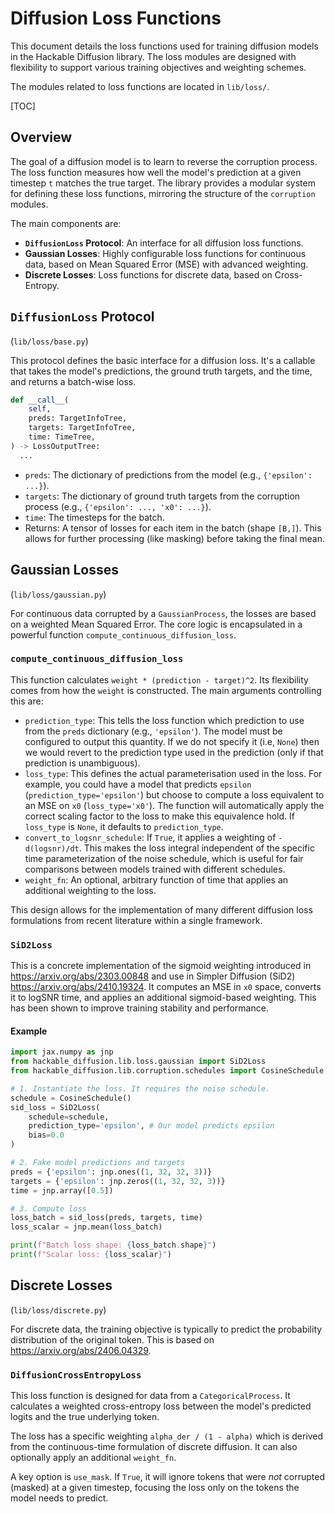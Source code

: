 # Diffusion Loss Functions

This document details the loss functions used for training diffusion models in
the Hackable Diffusion library. The loss modules are designed with flexibility
to support various training objectives and weighting schemes.

The modules related to loss functions are located in `lib/loss/`.

[TOC]

## Overview

The goal of a diffusion model is to learn to reverse the corruption process. The
loss function measures how well the model's prediction at a given timestep `t`
matches the true target. The library provides a modular system for defining
these loss functions, mirroring the structure of the `corruption` modules.

The main components are:

  * **`DiffusionLoss` Protocol**: An interface for all diffusion loss functions.
  * **Gaussian Losses**: Highly configurable loss functions for continuous data,
    based on Mean Squared Error (MSE) with advanced weighting.
  * **Discrete Losses**: Loss functions for discrete data, based on
    Cross-Entropy.

## `DiffusionLoss` Protocol

(`lib/loss/base.py`)

This protocol defines the basic interface for a diffusion loss. It's a callable
that takes the model's predictions, the ground truth targets, and the time, and
returns a batch-wise loss.

```python
def __call__(
    self,
    preds: TargetInfoTree,
    targets: TargetInfoTree,
    time: TimeTree,
) -> LossOutputTree:
  ...
```

  * `preds`: The dictionary of predictions from the model (e.g., `{'epsilon':
    ...}`).
  * `targets`: The dictionary of ground truth targets from the corruption
    process (e.g., `{'epsilon': ..., 'x0': ...}`).
  * `time`: The timesteps for the batch.
  * Returns: A tensor of losses for each item in the batch (shape `[B,]`). This
    allows for further processing (like masking) before taking the final mean.

## Gaussian Losses

(`lib/loss/gaussian.py`)

For continuous data corrupted by a `GaussianProcess`, the losses are based on a
weighted Mean Squared Error. The core logic is encapsulated in a powerful
function `compute_continuous_diffusion_loss`.

### `compute_continuous_diffusion_loss`

This function calculates `weight * (prediction - target)^2`. Its flexibility
comes from how the `weight` is constructed. The main arguments controlling this
are:

  * `prediction_type`: This tells the loss function which prediction to use from
    the `preds` dictionary (e.g., `'epsilon'`). The model must be configured to
    output this quantity. If we do not specify it (i.e, `None`) then we would
    revert to the prediction type used in the prediction (only if that
    prediction is unambiguous).
  * `loss_type`: This defines the actual parameterisation used in the loss. For
    example, you could have a model that predicts `epsilon`
    (`prediction_type='epsilon'`) but choose to compute a loss equivalent to an
    MSE on `x0` (`loss_type='x0'`). The function will automatically apply the
    correct scaling factor to the loss to make this equivalence hold. If
    `loss_type` is `None`, it defaults to `prediction_type`.
  * `convert_to_logsnr_schedule`: If `True`, it applies a weighting of
    `-d(logsnr)/dt`. This makes the loss integral independent of the specific
    time parameterization of the noise schedule, which is useful for fair
    comparisons between models trained with different schedules.
  * `weight_fn`: An optional, arbitrary function of time that applies an
    additional weighting to the loss.

This design allows for the implementation of many different diffusion loss
formulations from recent literature within a single framework.

### `SiD2Loss`

This is a concrete implementation of the sigmoid weighting introduced in
<https://arxiv.org/abs/2303.00848> and use in Simpler Diffusion (SiD2)
<https://arxiv.org/abs/2410.19324>. It computes an MSE in `x0` space, converts
it to logSNR time, and applies an additional sigmoid-based weighting. This has
been shown to improve training stability and performance.

#### Example

```python
import jax.numpy as jnp
from hackable_diffusion.lib.loss.gaussian import SiD2Loss
from hackable_diffusion.lib.corruption.schedules import CosineSchedule

# 1. Instantiate the loss. It requires the noise schedule.
schedule = CosineSchedule()
sid_loss = SiD2Loss(
    schedule=schedule,
    prediction_type='epsilon', # Our model predicts epsilon
    bias=0.0
)

# 2. Fake model predictions and targets
preds = {'epsilon': jnp.ones((1, 32, 32, 3))}
targets = {'epsilon': jnp.zeros((1, 32, 32, 3))}
time = jnp.array([0.5])

# 3. Compute loss
loss_batch = sid_loss(preds, targets, time)
loss_scalar = jnp.mean(loss_batch)

print(f"Batch loss shape: {loss_batch.shape}")
print(f"Scalar loss: {loss_scalar}")
```

## Discrete Losses

(`lib/loss/discrete.py`)

For discrete data, the training objective is typically to predict the
probability distribution of the original token. This is based on
<https://arxiv.org/abs/2406.04329>.

### `DiffusionCrossEntropyLoss`

This loss function is designed for data from a `CategoricalProcess`. It
calculates a weighted cross-entropy loss between the model's predicted logits
and the true underlying token.

The loss has a specific weighting `alpha_der / (1 - alpha)` which is derived
from the continuous-time formulation of discrete diffusion. It can also
optionally apply an additional `weight_fn`.

A key option is `use_mask`. If `True`, it will ignore tokens that were *not*
corrupted (masked) at a given timestep, focusing the loss only on the tokens the
model needs to predict.
